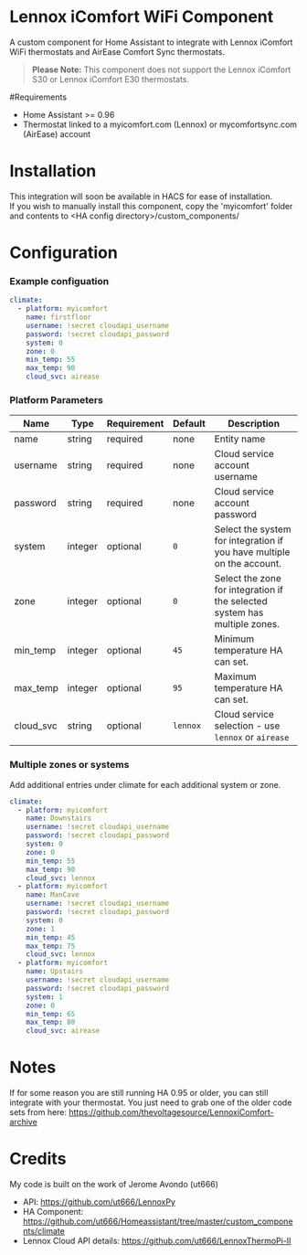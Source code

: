 # Lennox iComfort WiFi Component
A custom component for Home Assistant to integrate with Lennox iComfort WiFi thermostats and AirEase Comfort Sync thermostats.

> **Please Note:** This component does not support the Lennox iComfort S30 or Lennox iComfort E30 thermostats.  

#Requirements

- Home Assistant >= 0.96
- Thermostat linked to a myicomfort.com (Lennox) or mycomfortsync.com (AirEase) account

# Installation
This integration will soon be available in HACS for ease of installation.  
If you wish to manually install this component, copy the 'myicomfort' folder and contents to &lt;HA config directory&gt;/custom_components/ 

# Configuration
### Example configuation
```yaml
climate:
  - platform: myicomfort
    name: firstfloor
    username: !secret cloudapi_username
    password: !secret cloudapi_password
    system: 0
    zone: 0
    min_temp: 55
    max_temp: 90
    cloud_svc: airease
```

### Platform Parameters
| Name | Type | Requirement | Default | Description |
| ---- | ---- | ----------- | ------- | ----------- |
| name | string | required | none | Entity name |
| username | string | required | none | Cloud service account username |
| password | string | required | none | Cloud service account password |
| system | integer | optional | `0` | Select the system for integration if you have multiple on the account. |
| zone | integer | optional | `0` | Select the zone for integration if the selected system has multiple zones. |
| min_temp | integer | optional | `45` | Minimum temperature HA can set. |
| max_temp | integer | optional | `95` | Maximum temperature HA can set. |
| cloud_svc | string | optional | `lennox` | Cloud service selection - use `lennox` or `airease` | 

### Multiple zones or systems
Add additional entries under climate for each additional system or zone.
```yaml
climate:
  - platform: myicomfort
    name: Downstairs
    username: !secret cloudapi_username
    password: !secret cloudapi_password
    system: 0 
    zone: 0 
    min_temp: 55
    max_temp: 90
    cloud_svc: lennox
  - platform: myicomfort
    name: ManCave
    username: !secret cloudapi_username
    password: !secret cloudapi_password
    system: 0 
    zone: 1 
    min_temp: 45
    max_temp: 75
    cloud_svc: lennox
  - platform: myicomfort
    name: Upstairs
    username: !secret cloudapi_username
    password: !secret cloudapi_password
    system: 1 
    zone: 0 
    min_temp: 65
    max_temp: 80
    cloud_svc: airease
```

# Notes
If for some reason you are still running HA 0.95 or older, you can still integrate with your thermostat. You just need to grab one of the older code sets from here: https://github.com/thevoltagesource/LennoxiComfort-archive

# Credits
My code is built on the work of Jerome Avondo (ut666)
- API: https://github.com/ut666/LennoxPy
- HA Component: https://github.com/ut666/Homeassistant/tree/master/custom_components/climate
- Lennox Cloud API details: https://github.com/ut666/LennoxThermoPi-II
